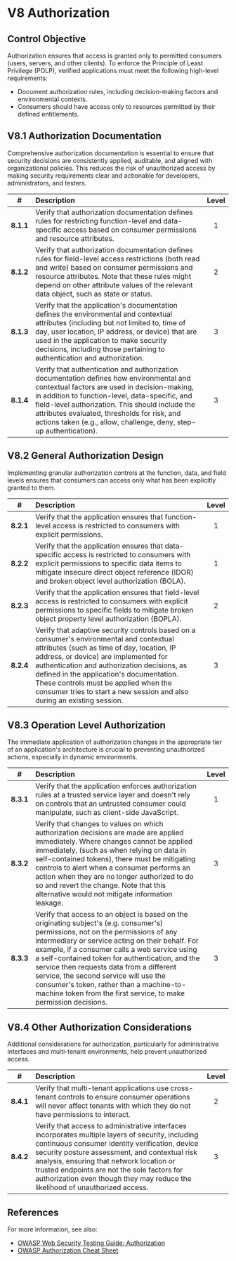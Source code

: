 # V8 Authorization

## Control Objective

Authorization ensures that access is granted only to permitted consumers (users, servers, and other clients). To enforce the Principle of Least Privilege (POLP), verified applications must meet the following high-level requirements:

* Document authorization rules, including decision-making factors and environmental contexts.
* Consumers should have access only to resources permitted by their defined entitlements.

## V8.1 Authorization Documentation

Comprehensive authorization documentation is essential to ensure that security decisions are consistently applied, auditable, and aligned with organizational policies. This reduces the risk of unauthorized access by making security requirements clear and actionable for developers, administrators, and testers.

| # | Description | Level |
| :---: | :--- | :---: |
| **8.1.1** | Verify that authorization documentation defines rules for restricting function-level and data-specific access based on consumer permissions and resource attributes. | 1 |
| **8.1.2** | Verify that authorization documentation defines rules for field-level access restrictions (both read and write) based on consumer permissions and resource attributes. Note that these rules might depend on other attribute values of the relevant data object, such as state or status. | 2 |
| **8.1.3** | Verify that the application's documentation defines the environmental and contextual attributes (including but not limited to, time of day, user location, IP address, or device) that are used in the application to make security decisions, including those pertaining to authentication and authorization. | 3 |
| **8.1.4** | Verify that authentication and authorization documentation defines how environmental and contextual factors are used in decision-making, in addition to function-level, data-specific, and field-level authorization. This should include the attributes evaluated, thresholds for risk, and actions taken (e.g., allow, challenge, deny, step-up authentication). | 3 |

## V8.2 General Authorization Design

Implementing granular authorization controls at the function, data, and field levels ensures that consumers can access only what has been explicitly granted to them.

| # | Description | Level |
| :---: | :--- | :---: |
| **8.2.1** | Verify that the application ensures that function-level access is restricted to consumers with explicit permissions. | 1 |
| **8.2.2** | Verify that the application ensures that data-specific access is restricted to consumers with explicit permissions to specific data items to mitigate insecure direct object reference (IDOR) and broken object level authorization (BOLA). | 1 |
| **8.2.3** | Verify that the application ensures that field-level access is restricted to consumers with explicit permissions to specific fields to mitigate broken object property level authorization (BOPLA). | 2 |
| **8.2.4** | Verify that adaptive security controls based on a consumer's environmental and contextual attributes (such as time of day, location, IP address, or device) are implemented for authentication and authorization decisions, as defined in the application's documentation. These controls must be applied when the consumer tries to start a new session and also during an existing session. | 3 |

## V8.3 Operation Level Authorization

The immediate application of authorization changes in the appropriate tier of an application's architecture is crucial to preventing unauthorized actions, especially in dynamic environments.

| # | Description | Level |
| :---: | :--- | :---: |
| **8.3.1** | Verify that the application enforces authorization rules at a trusted service layer and doesn't rely on controls that an untrusted consumer could manipulate, such as client-side JavaScript. | 1 |
| **8.3.2** | Verify that changes to values on which authorization decisions are made are applied immediately. Where changes cannot be applied immediately, (such as when relying on data in self-contained tokens), there must be mitigating controls to alert when a consumer performs an action when they are no longer authorized to do so and revert the change. Note that this alternative would not mitigate information leakage. | 3 |
| **8.3.3** | Verify that access to an object is based on the originating subject's (e.g. consumer's) permissions, not on the permissions of any intermediary or service acting on their behalf. For example, if a consumer calls a web service using a self-contained token for authentication, and the service then requests data from a different service, the second service will use the consumer's token, rather than a machine-to-machine token from the first service, to make permission decisions. | 3 |

## V8.4 Other Authorization Considerations

Additional considerations for authorization, particularly for administrative interfaces and multi-tenant environments, help prevent unauthorized access.

| # | Description | Level |
| :---: | :--- | :---: |
| **8.4.1** | Verify that multi-tenant applications use cross-tenant controls to ensure consumer operations will never affect tenants with which they do not have permissions to interact. | 2 |
| **8.4.2** | Verify that access to administrative interfaces incorporates multiple layers of security, including continuous consumer identity verification, device security posture assessment, and contextual risk analysis, ensuring that network location or trusted endpoints are not the sole factors for authorization even though they may reduce the likelihood of unauthorized access. | 3 |

## References

For more information, see also:

* [OWASP Web Security Testing Guide: Authorization](https://owasp.org/www-project-web-security-testing-guide/stable/4-Web_Application_Security_Testing/05-Authorization_Testing)
* [OWASP Authorization Cheat Sheet](https://cheatsheetseries.owasp.org/cheatsheets/Authorization_Cheat_Sheet.html)
